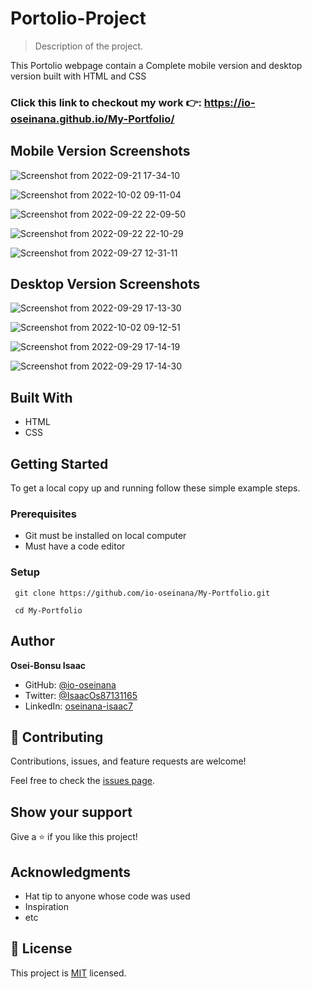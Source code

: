 # Portolio-Project

> Description of the project.
  
  This Portolio webpage contain a Complete mobile version and desktop version built with HTML and CSS
  
  ### Click this link to checkout my work 👉️:  https://io-oseinana.github.io/My-Portfolio/ 

  
  ## Mobile Version Screenshots
  
  ![Screenshot from 2022-09-21 17-34-10](https://user-images.githubusercontent.com/105572944/191574647-8cc912f0-7cef-4598-94f9-43de79320d0d.png)
  
  ![Screenshot from 2022-10-02 09-11-04](https://user-images.githubusercontent.com/105572944/193446986-13858e34-10d3-4823-97d0-2259d3e4b680.png)
    
  ![Screenshot from 2022-09-22 22-09-50](https://user-images.githubusercontent.com/105572944/191863992-e838dace-e42c-4e82-8771-85e663fee87e.png)
  
  ![Screenshot from 2022-09-22 22-10-29](https://user-images.githubusercontent.com/105572944/191864005-3f48aa1c-1e85-42a6-bf1b-bbafdaf7899a.png)
  
  ![Screenshot from 2022-09-27 12-31-11](https://user-images.githubusercontent.com/105572944/192527040-e52028ff-4502-4979-91c5-93371fb8c2dd.png)
  
  ## Desktop Version Screenshots
  
  ![Screenshot from 2022-09-29 17-13-30](https://user-images.githubusercontent.com/105572944/193098320-12b3f0de-e4e8-4f8b-8c4a-1bc1b5c76b96.png)
  
  ![Screenshot from 2022-10-02 09-12-51](https://user-images.githubusercontent.com/105572944/193447001-3567fb8c-438c-4370-9840-cc5b38579c6e.png)
  
  ![Screenshot from 2022-09-29 17-14-19](https://user-images.githubusercontent.com/105572944/193098427-de30b352-d133-401c-989c-4910eec6e3d6.png)

  ![Screenshot from 2022-09-29 17-14-30](https://user-images.githubusercontent.com/105572944/193098465-e6e5b07b-8cd5-4092-8d1d-f0ce03ac2900.png)


## Built With
- HTML
- CSS


## Getting Started

To get a local copy up and running follow these simple example steps.

### Prerequisites

  - Git must be installed on local computer
  - Must have a code editor

### Setup
  ```
   git clone https://github.com/io-oseinana/My-Portfolio.git
  ```
  ```
   cd My-Portfolio
  ```


## Author

**Osei-Bonsu Isaac**

- GitHub: [@io-oseinana](https://github.com/io-oseinana)
- Twitter: [@IsaacOs87131165](https://twitter.com/IsaacOs87131165)
- LinkedIn: [oseinana-isaac7](https://www.linkedin.com/in/oseinana-isaac7)

## 🤝 Contributing

Contributions, issues, and feature requests are welcome!

Feel free to check the [issues page](../../issues/).

## Show your support

Give a ⭐️ if you like this project!

## Acknowledgments

- Hat tip to anyone whose code was used
- Inspiration
- etc

## 📝 License

This project is [MIT](./MIT.md) licensed.

